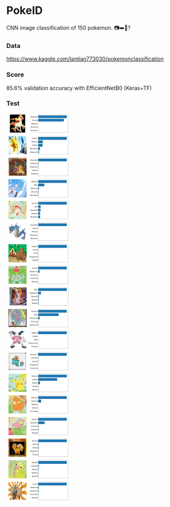# PokeID
CNN image classification of 150 pokemon. :camera::arrow_right::dragon:? 

### Data
https://www.kaggle.com/lantian773030/pokemonclassification

### Score
85.6% validation accuracy with EfficientNetB0 (Keras+TF)

### Test
![Test Results](results.jpg)
